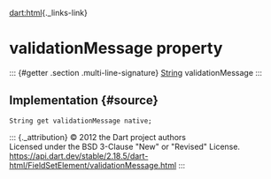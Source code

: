 [dart:html](../../dart-html/dart-html-library){._links-link}

validationMessage property
==========================

::: {#getter .section .multi-line-signature}
[String](../../dart-core/string-class) validationMessage
:::

Implementation {#source}
--------------

``` {.language-dart data-language="dart"}
String get validationMessage native;
```

::: {._attribution}
© 2012 the Dart project authors\
Licensed under the BSD 3-Clause \"New\" or \"Revised\" License.\
<https://api.dart.dev/stable/2.18.5/dart-html/FieldSetElement/validationMessage.html>
:::
